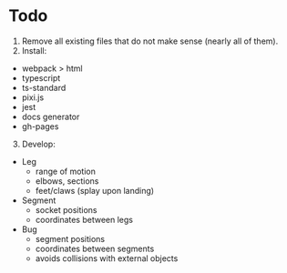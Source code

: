 # Todo

1. Remove all existing files that do not make sense (nearly all of them).
2. Install:
  - webpack > html
  - typescript
  - ts-standard
  - pixi.js
  - jest
  - docs generator
  - gh-pages
3. Develop:
  - Leg
    + range of motion
    + elbows, sections
    + feet/claws (splay upon landing)
  - Segment
    + socket positions
    + coordinates between legs
  - Bug
    + segment positions
    + coordinates between segments
    + avoids collisions with external objects
